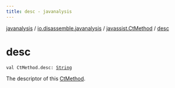 ```yaml
---
title: desc - javanalysis
---
```


[javanalysis](../../index.html) / [io.disassemble.javanalysis](../index.html) / [javassist.CtMethod](index.html) / [desc](./desc.html)

# desc

`val CtMethod.desc: `[`String`](https://kotlinlang.org/api/latest/jvm/stdlib/kotlin/-string/index.html)

The descriptor of this [CtMethod](#).

